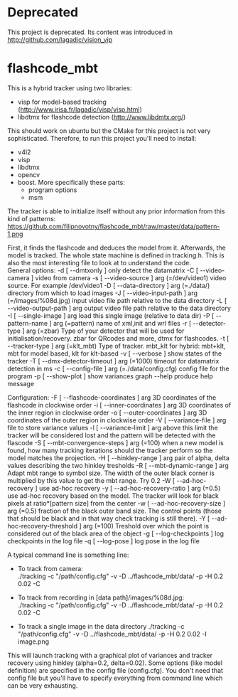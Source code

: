 # Deprecated
This project is deprecated. Its content was introduced in http://github.com/lagadic/vision_vip

# flashcode_mbt
This is a hybrid tracker using two libraries:
- visp for model-based tracking (http://www.irisa.fr/lagadic/visp/visp.html)
- libdtmx for flashcode detection (http://www.libdmtx.org/)

This should work on ubuntu but the CMake for this project is not very sophisticated. 
Therefore, to run this project you'll need to install:
* v4l2
* visp 
* libdtmx
* opencv
* boost. More specifically these parts:
	- program options
	- msm

The tracker is able to initialize itself without any prior information from this kind of patterns:
https://github.com/filipnovotny/flashcode_mbt/raw/master/data/pattern-1.png

First, it finds the flashcode and deduces the model from it.
Afterwards, the model is tracked.
The whole state machine is defined in tracking.h. 
This is also the most interesting file to look at to understand the code.  
General options:
  -d [ --dmtxonly ]                     only detect the datamatrix
  -C [ --video-camera ]                 video from camera
  -s [ --video-source ] arg (=/dev/video1)
                                        video source. For example /dev/video1
  -D [ --data-directory ] arg (=./data/)
                                        directory from which to load images
  -J [ --video-input-path ] arg (=/images/%08d.jpg)
                                        input video file path relative to the 
                                        data directory
  -L [ --video-output-path ] arg        output video file path relative to the 
                                        data directory
  -I [ --single-image ] arg             load this single image (relative to 
                                        data dir)
  -P [ --pattern-name ] arg (=pattern)  name of xml,init and wrl files
  -r [ --detector-type ] arg (=zbar)    Type of your detector that will be used
                                        for initialisation/recovery. zbar for 
                                        QRcodes and more, dtmx for flashcodes.
  -t [ --tracker-type ] arg (=klt_mbt)  Type of tracker. mbt_klt for hybrid: 
                                        mbt+klt, mbt for model based, klt for 
                                        klt-based
  -v [ --verbose ]                      show states of the tracker
  -T [ --dmx-detector-timeout ] arg (=1000)
                                        timeout for datamatrix detection in ms
  -c [ --config-file ] arg (=./data/config.cfg)
                                        config file for the program
  -p [ --show-plot ]                    show variances graph
  --help                                produce help message

Configuration:
  -F [ --flashcode-coordinates ] arg    3D coordinates of the flashcode in 
                                        clockwise order
  -i [ --inner-coordinates ] arg        3D coordinates of the inner region in 
                                        clockwise order
  -o [ --outer-coordinates ] arg        3D coordinates of the outer region in 
                                        clockwise order
  -V [ --variance-file ] arg            file to store variance values
  -l [ --variance-limit ] arg           above this limit the tracker will be 
                                        considered lost and the pattern will be
                                        detected with the flascode
  -S [ --mbt-convergence-steps ] arg (=100)
                                        when a new model is found, how many 
                                        tracking iterations should the tracker 
                                        perform so the model matches the 
                                        projection.
  -H [ --hinkley-range ] arg            pair of alpha, delta values describing 
                                        the two hinkley tresholds
  -R [ --mbt-dynamic-range ] arg        Adapt mbt range to symbol size. The 
                                        width of the outer black corner is 
                                        multiplied by this value to get the mbt
                                        range. Try 0.2
  -W [ --ad-hoc-recovery ]              use ad-hoc recovery
  -y [ --ad-hoc-recovery-ratio ] arg (=0.5)
                                        use ad-hoc recovery based on the model.
                                        The tracker will look for black pixels 
                                        at ratio*[pattern size] from the center
  -w [ --ad-hoc-recovery-size ] arg (=0.5)
                                        fraction of the black outer band size. 
                                        The control points (those that should 
                                        be black and in that way check tracking
                                        is still there).
  -Y [ --ad-hoc-recovery-threshold ] arg (=100)
                                        Treshold over which the point is 
                                        considered out of the black area of the
                                        object
  -g [ --log-checkpoints ]              log checkpoints in the log file
  -q [ --log-pose ]                     log pose in the log file


A typical command line is something line:
- To track from camera:  
./tracking -c "/path/config.cfg" -v -D ../flashcode_mbt/data/ -p -H 0.2 0.02 -C

- To track from recording in [data path]/images/%08d.jpg:  
./tracking -c "/path/config.cfg" -v -D ../flashcode_mbt/data/ -p -H 0.2 0.02 -C

- To track a single image in the data directory
./tracking -c "/path/config.cfg" -v -D ../flashcode_mbt/data/ -p -H 0.2 0.02 -I image.png

This will launch tracking with a graphical plot of variances and tracker recovery using hinkley (alpha=0.2, delta=0.02).
Some options (like model definition) are specified in the config file (config.cfg).
You don't need that config file but you'll have to specify everything from command line which can be very exhausting.

